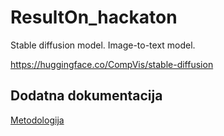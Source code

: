 # ResultOn_hackaton

Stable diffusion model. Image-to-text model.

https://huggingface.co/CompVis/stable-diffusion

## Dodatna dokumentacija

[Metodologija](docs/metodology.md)
